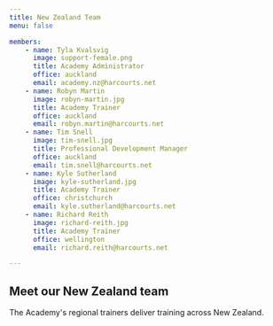 ```yaml
---
title: New Zealand Team
menu: false

members:
    - name: Tyla Kvalsvig
      image: support-female.png
      title: Academy Administrator
      office: auckland
      email: academy.nz@harcourts.net
    - name: Robyn Martin
      image: robyn-martin.jpg
      title: Academy Trainer
      office: auckland
      email: robyn.martin@harcourts.net
    - name: Tim Snell
      image: tim-snell.jpg
      title: Professional Development Manager
      office: auckland
      email: tim.snell@harcourts.net
    - name: Kyle Sutherland
      image: kyle-sutherland.jpg
      title: Academy Trainer
      office: christchurch
      email: kyle.sutherland@harcourts.net
    - name: Richard Reith
      image: richard-reith.jpg
      title: Academy Trainer
      office: wellington
      email: richard.reith@harcourts.net

---
```


## Meet our New Zealand team

The Academy's regional trainers deliver training across New Zealand.
